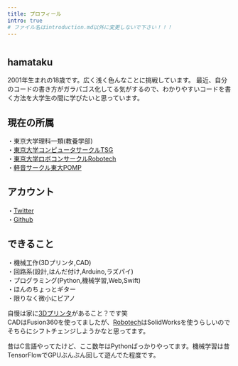 ```yaml
---
title: プロフィール
intro: true
# ファイル名はintroduction.md以外に変更しないで下さい！！！
---
```


<div class="page-title text-center">
<div class="imgbox">
  <img src="/img/hamataku-round.png" alt="" class="img-fluid circle">
</div>
<h2>hamataku</h2>

</div>
<div class="animate-left">
2001年生まれの18歳です。広く浅く色んなことに挑戦しています。
最近、自分のコードの書き方がガラパゴス化してる気がするので、わかりやすいコードを書く方法を大学生の間に学びたいと思っています。
</div>
<div class="animate-right">

<h2>現在の所属</h2>

・東京大学理科一類(教養学部)<br>
・<a href="https://tsg.ne.jp/">東京大学コンピュータサークルTSG</a><br>
・<a href="https://tuk.t.u-tokyo.ac.jp/robotech/">東京大学ロボコンサークルRobotech</a><br>
・<a href="https://todaipomp.github.io/">軽音サークル東大POMP</a>

</div>
<div class="animate-left">

<h2>アカウント</h2>
・<a href="https://twitter.com/Warapen4">Twitter</a><br>
・<a href="https://github.com/hamataku">Github</a>

</div>
<div class="animate-right">

<h2>できること</h2>
・機械工作(3Dプリンタ,CAD)<br>
・回路系(設計,はんだ付け,Arduino,ラズパイ)<br>
・プログラミング(Python,機械学習,Web,Swift)<br>
・ほんのちょっとギター<br>
・限りなく微小にピアノ<br>

自慢は家に<a href="/post/3dp">3Dプリンタ</a>があること？です笑<br>
CADはFusion360を使ってましたが、<a href="https://tuk.t.u-tokyo.ac.jp/robotech/">Robotech</a>はSolidWorksを使うらしいのでそちらにシフトチェンジしようかなと思ってます。

昔はC言語やってたけど、ここ数年はPythonばっかりやってます。機械学習は昔TensorFlowでGPUぶんぶん回して遊んでた程度です。<br>
</div>
<br>
